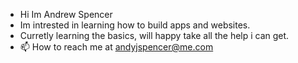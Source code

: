 - Hi Im Andrew Spencer
- Im intrested in learning how to build apps and websites.
- Curretly learning the basics, will happy take all the help i can get.
- 📫 How to reach me at andyjspencer@me.com

<!---
andyjspencer/andyjspencer is a ✨ special ✨ repository because its `README.md` (this file) appears on your GitHub profile.
You can click the Preview link to take a look at your changes.
--->
